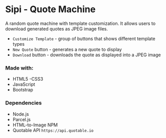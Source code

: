 # Sipi - Quote Machine

A random quote machine with template customization. It allows users to download generated quotes as JPEG image files.

- `Customize Template` - group of buttons that shows different template types
- `New Quote` button - generates a new quote to display
- `Download` button - downloads the quote as displayed into a JPEG image

### Made with:

- HTML5
  -CSS3
- JavaScript
- Bootstrap

### Dependencies

- Node.js
- Parcel.js
- HTML-to-Image NPM
- Quotable API `https://api.quotable.io`
